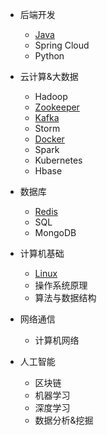 - 后端开发

  - [Java](/beDev/Java/JavaBar)
  - Spring Cloud
  - Python
- 云计算&大数据
  - Hadoop
  - [Zookeeper](/bigData/Zookeeper/Zookeeper)
  - [Kafka](/bigData/Kafka/Kafka)
  - Storm
  - [Docker](/bigData/Docker/Docker)
  - Spark
  - Kubernetes
  - Hbase
- 数据库
  - [Redis](/dataBase/Redis/Redis)
  - SQL
  - MongoDB
- 计算机基础
  - [Linux](/algorithm/Linux/Linux)
  - 操作系统原理
  - 算法与数据结构
- 网络通信
  - 计算机网络

- 人工智能
  - 区块链
  - 机器学习
  - 深度学习
  - 数据分析&挖掘

